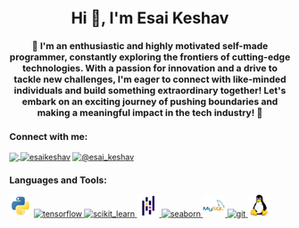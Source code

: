 <h1 align="center">Hi 👋, I'm Esai Keshav</h1>
<h3 align="center">🚀 I'm an enthusiastic and highly motivated self-made programmer, constantly exploring the frontiers of cutting-edge technologies. With a passion for innovation and a drive to tackle new challenges, I'm eager to connect with like-minded individuals and build something extraordinary together! Let's embark on an exciting journey of pushing boundaries and making a meaningful impact in the tech industry! 🌟</h3>



<h3 align="left">Connect with me:</h3>
<p align="left">
<a href="https://linkedin.com/in/esai-keshav" target="blank"><img align="center" src="https://img.icons8.com/color/48/linkedin.png" /> </a>
<a href="https://kaggle.com/esaikeshav" target="blank"><img align="center" src="https://raw.githubusercontent.com/rahuldkjain/github-profile-readme-generator/master/src/images/icons/Social/kaggle.svg" alt="esaikeshav" height="30" width="40" /></a>
<a href="https://medium.com/@esai_keshav" target="blank"><img align="center" src="https://raw.githubusercontent.com/rahuldkjain/github-profile-readme-generator/master/src/images/icons/Social/medium.svg" alt="@esai_keshav" height="30" width="40" /></a>
</p>

<h3 align="left">Languages and Tools:</h3>
<p align="left"> 
  
 <a href="https://www.python.org" target="_blank" rel="noreferrer">
        <img src="https://raw.githubusercontent.com/devicons/devicon/master/icons/python/python-original.svg" alt="python" width="40" height="40"/></a>
<a href="https://www.tensorflow.org" target="_blank" rel="noreferrer">
        <img src="https://www.vectorlogo.zone/logos/tensorflow/tensorflow-icon.svg" alt="tensorflow" width="40" height="40"/>
    </a>

   <a href="https://scikit-learn.org/" target="_blank" rel="noreferrer">
        <img src="https://upload.wikimedia.org/wikipedia/commons/0/05/Scikit_learn_logo_small.svg" alt="scikit_learn" width="40" height="40"/>
    </a>

   <a href="https://pandas.pydata.org/" target="_blank" rel="noreferrer">
       <img src="https://raw.githubusercontent.com/devicons/devicon/2ae2a900d2f041da66e950e4d48052658d850630/icons/pandas/pandas-original.svg" alt="pandas" width="40" height="40"/>
    </a>

   <a href="https://seaborn.pydata.org/" target="_blank" rel="noreferrer">
        <img src="https://seaborn.pydata.org/_images/logo-mark-lightbg.svg" alt="seaborn" width="40" height="40"/>
    </a>
   <a href="https://www.mysql.com/" target="_blank" rel="noreferrer">
        <img src="https://raw.githubusercontent.com/devicons/devicon/master/icons/mysql/mysql-original-wordmark.svg" alt="mysql" width="40" height="40"/>
    </a>

   <a href="https://git-scm.com/" target="_blank" rel="noreferrer">
        <img src="https://www.vectorlogo.zone/logos/git-scm/git-scm-icon.svg" alt="git" width="40" height="40"/>
    </a>

   <a href="https://www.linux.org/" target="_blank" rel="noreferrer">
        <img src="https://raw.githubusercontent.com/devicons/devicon/master/icons/linux/linux-original.svg" alt="linux" width="40" height="40"/>
    </a>


</p>
